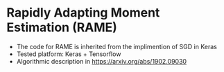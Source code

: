 # Rapidly Adapting Moment Estimation (RAME)

* The code for RAME is inherited from the implimention of SGD in Keras
* Tested platform: Keras + Tensorflow 
* Algorithmic description in https://arxiv.org/abs/1902.09030

